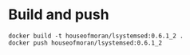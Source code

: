 # Build and push

    docker build -t houseofmoran/lsystemsed:0.6.1_2 .
    docker push houseofmoran/lsystemsed:0.6.1_2
